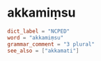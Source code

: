 # akkamiṃsu

``` toml
dict_label = "NCPED"
word = "akkamiṃsu"
grammar_comment = "3 plural"
see_also = ["akkamati"]
```


